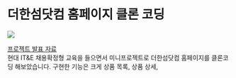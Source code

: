 더한섬닷컴 홈페이지 클론 코딩
======================
<img src="https://img.shields.io/badge/Firebase-FFCA28?style=flat-square&logo=firebase&logoColor=white"/>

[프로젝트 발표 자료](https://github.com/yoolim12/HyundaiMiniProject/files/10931129/Spring.Mini.Project.PPT.pptx)
<br />
현대 IT&E 채용확정형 교육을 들으면서 미니프로젝트로 더한섬닷컴 홈페이지를 클론코딩 해보았습니다.
구현한 기능은 크게 상품 목록, 상품 상세, 
